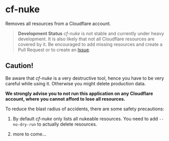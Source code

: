 # cf-nuke
Removes all resources from a Cloudflare account.

> **Development Status** *cf-nuke* is not stable and currently under heavy development. It is also likely that not all Cloudflare
resources are covered by it. Be encouraged to add missing resources and create
a Pull Request or to create an [Issue](https://github.com/arafato/cf-nuke/issues/new).

## Caution!

Be aware that *cf-nuke* is a very destructive tool, hence you have to be very
careful while using it. Otherwise you might delete production data.

**We strongly advise you to not run this application on any Cloudflare account, where
you cannot afford to lose all resources.**

To reduce the blast radius of accidents, there are some safety precautions:

1. By default *cf-nuke* only lists all nukeable resources. You need to add
   `--no-dry-run` to actually delete resources.

2. more to come...
